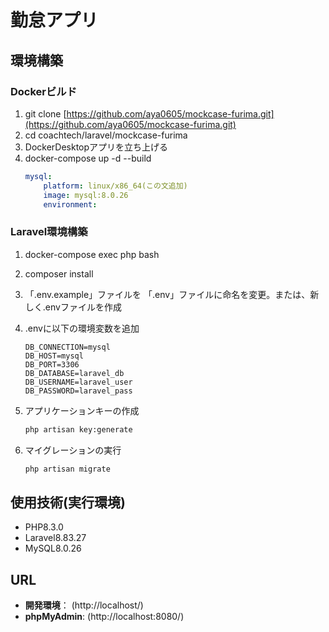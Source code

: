 # 勤怠アプリ

## 環境構築

### Dockerビルド
1.  git clone [https://github.com/aya0605/mockcase-furima.git](https://github.com/aya0605/mockcase-furima.git)
2.  cd coachtech/laravel/mockcase-furima
3.  DockerDesktopアプリを立ち上げる
4.  docker-compose up -d --build
    ```yaml
    mysql:
        platform: linux/x86_64(この文追加)
        image: mysql:8.0.26
        environment:
    ```

### Laravel環境構築
1.  docker-compose exec php bash
2.  composer install
3. 「.env.example」ファイルを 「.env」ファイルに命名を変更。または、新しく.envファイルを作成
4.  .envに以下の環境変数を追加
    ```dotenv
    DB_CONNECTION=mysql  
    DB_HOST=mysql  
    DB_PORT=3306  
    DB_DATABASE=laravel_db  
    DB_USERNAME=laravel_user  
    DB_PASSWORD=laravel_pass  
    ```


5.  アプリケーションキーの作成
    ```bash
    php artisan key:generate
    ```

6.  マイグレーションの実行
    ```bash
    php artisan migrate
    ```


## 使用技術(実行環境)

* PHP8.3.0
* Laravel8.83.27
* MySQL8.0.26

## URL
* **開発環境**： (http://localhost/)
* **phpMyAdmin**:  (http://localhost:8080/)



